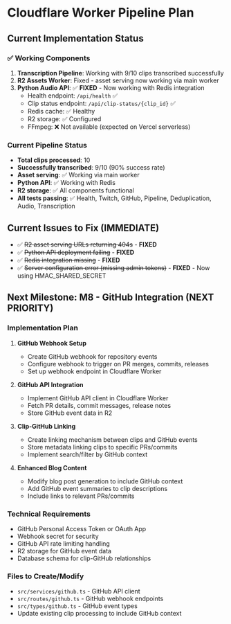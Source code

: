 # Cloudflare Worker Pipeline Plan

## Current Implementation Status

### ✅ Working Components
1. **Transcription Pipeline**: Working with 9/10 clips transcribed successfully
2. **R2 Assets Worker**: Fixed - asset serving now working via main worker
3. **Python Audio API**: ✅ **FIXED** - Now working with Redis integration
   - Health endpoint: `/api/health` ✅
   - Clip status endpoint: `/api/clip-status/{clip_id}` ✅
   - Redis cache: ✅ Healthy
   - R2 storage: ✅ Configured
   - FFmpeg: ❌ Not available (expected on Vercel serverless)

### Current Pipeline Status
- **Total clips processed**: 10
- **Successfully transcribed**: 9/10 (90% success rate)
- **Asset serving**: ✅ Working via main worker
- **Python API**: ✅ Working with Redis
- **R2 storage**: ✅ All components functional
- **All tests passing**: ✅ Health, Twitch, GitHub, Pipeline, Deduplication, Audio, Transcription

## Current Issues to Fix (IMMEDIATE)
- ✅ ~~R2 asset serving URLs returning 404s~~ - **FIXED**
- ✅ ~~Python API deployment failing~~ - **FIXED**
- ✅ ~~Redis integration missing~~ - **FIXED**
- ✅ ~~Server configuration error (missing admin tokens)~~ - **FIXED** - Now using HMAC_SHARED_SECRET

## Next Milestone: M8 - GitHub Integration (NEXT PRIORITY)

### Implementation Plan
1. **GitHub Webhook Setup**
   - Create GitHub webhook for repository events
   - Configure webhook to trigger on PR merges, commits, releases
   - Set up webhook endpoint in Cloudflare Worker

2. **GitHub API Integration**
   - Implement GitHub API client in Cloudflare Worker
   - Fetch PR details, commit messages, release notes
   - Store GitHub event data in R2

3. **Clip-GitHub Linking**
   - Create linking mechanism between clips and GitHub events
   - Store metadata linking clips to specific PRs/commits
   - Implement search/filter by GitHub context

4. **Enhanced Blog Content**
   - Modify blog post generation to include GitHub context
   - Add GitHub event summaries to clip descriptions
   - Include links to relevant PRs/commits

### Technical Requirements
- GitHub Personal Access Token or OAuth App
- Webhook secret for security
- GitHub API rate limiting handling
- R2 storage for GitHub event data
- Database schema for clip-GitHub relationships

### Files to Create/Modify
- `src/services/github.ts` - GitHub API client
- `src/routes/github.ts` - GitHub webhook endpoints
- `src/types/github.ts` - GitHub event types
- Update existing clip processing to include GitHub context

